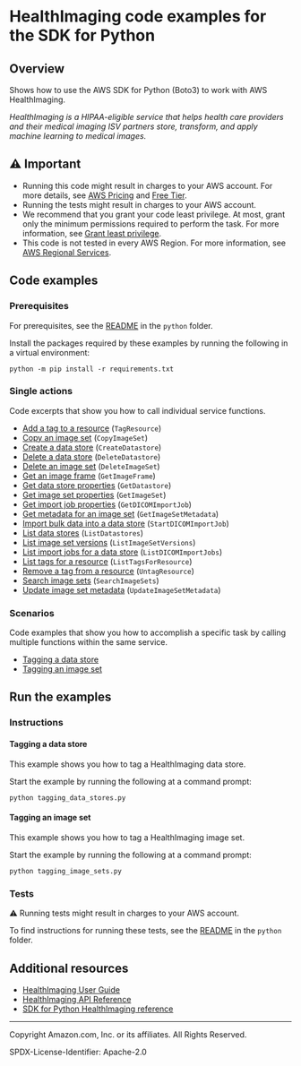 <!--Generated by WRITEME on 2023-10-17 14:23:47.225401 (UTC)-->
# HealthImaging code examples for the SDK for Python

## Overview

Shows how to use the AWS SDK for Python (Boto3) to work with AWS HealthImaging.

<!--custom.overview.start-->
<!--custom.overview.end-->

*HealthImaging is a HIPAA-eligible service that helps health care providers and their medical imaging ISV partners store, transform, and apply machine learning to medical images.*

## ⚠ Important

* Running this code might result in charges to your AWS account. For more details, see [AWS Pricing](https://aws.amazon.com/pricing/?aws-products-pricing.sort-by=item.additionalFields.productNameLowercase&aws-products-pricing.sort-order=asc&awsf.Free%20Tier%20Type=*all&awsf.tech-category=*all) and [Free Tier](https://aws.amazon.com/free/?all-free-tier.sort-by=item.additionalFields.SortRank&all-free-tier.sort-order=asc&awsf.Free%20Tier%20Types=*all&awsf.Free%20Tier%20Categories=*all).
* Running the tests might result in charges to your AWS account.
* We recommend that you grant your code least privilege. At most, grant only the minimum permissions required to perform the task. For more information, see [Grant least privilege](https://docs.aws.amazon.com/IAM/latest/UserGuide/best-practices.html#grant-least-privilege).
* This code is not tested in every AWS Region. For more information, see [AWS Regional Services](https://aws.amazon.com/about-aws/global-infrastructure/regional-product-services).

<!--custom.important.start-->
<!--custom.important.end-->

## Code examples

### Prerequisites

For prerequisites, see the [README](../../README.md#Prerequisites) in the `python` folder.

Install the packages required by these examples by running the following in a virtual environment:

```
python -m pip install -r requirements.txt
```

<!--custom.prerequisites.start-->
<!--custom.prerequisites.end-->

### Single actions

Code excerpts that show you how to call individual service functions.

* [Add a tag to a resource](medical_imaging_basics.py#L411) (`TagResource`)
* [Copy an image set](medical_imaging_basics.py#L351) (`CopyImageSet`)
* [Create a data store](medical_imaging_basics.py#L27) (`CreateDatastore`)
* [Delete a data store](medical_imaging_basics.py#L90) (`DeleteDatastore`)
* [Delete an image set](medical_imaging_basics.py#L389) (`DeleteImageSet`)
* [Get an image frame](medical_imaging_basics.py#L271) (`GetImageFrame`)
* [Get data store properties](medical_imaging_basics.py#L47) (`GetDatastore`)
* [Get image set properties](medical_imaging_basics.py#L208) (`GetImageSet`)
* [Get import job properties](medical_imaging_basics.py#L137) (`GetDICOMImportJob`)
* [Get metadata for an image set](medical_imaging_basics.py#L234) (`GetImageSetMetadata`)
* [Import bulk data into a data store](medical_imaging_basics.py#L107) (`StartDICOMImportJob`)
* [List data stores](medical_imaging_basics.py#L67) (`ListDatastores`)
* [List image set versions](medical_imaging_basics.py#L298) (`ListImageSetVersions`)
* [List import jobs for a data store](medical_imaging_basics.py#L158) (`ListDICOMImportJobs`)
* [List tags for a resource](medical_imaging_basics.py#L447) (`ListTagsForResource`)
* [Remove a tag from a resource](medical_imaging_basics.py#L429) (`UntagResource`)
* [Search image sets](medical_imaging_basics.py#L182) (`SearchImageSets`)
* [Update image set metadata](medical_imaging_basics.py#L324) (`UpdateImageSetMetadata`)

### Scenarios

Code examples that show you how to accomplish a specific task by calling multiple
functions within the same service.

* [Tagging a data store](tagging_data_stores.py)
* [Tagging an image set](tagging_image_sets.py)

## Run the examples

### Instructions


<!--custom.instructions.start-->
<!--custom.instructions.end-->



#### Tagging a data store

This example shows you how to tag a HealthImaging data store.


<!--custom.scenario_prereqs.medical-imaging_tagging_datastores.start-->
<!--custom.scenario_prereqs.medical-imaging_tagging_datastores.end-->

Start the example by running the following at a command prompt:

```
python tagging_data_stores.py
```


<!--custom.scenarios.medical-imaging_tagging_datastores.start-->
<!--custom.scenarios.medical-imaging_tagging_datastores.end-->

#### Tagging an image set

This example shows you how to tag a HealthImaging image set.


<!--custom.scenario_prereqs.medical-imaging_tagging_imagesets.start-->
<!--custom.scenario_prereqs.medical-imaging_tagging_imagesets.end-->

Start the example by running the following at a command prompt:

```
python tagging_image_sets.py
```


<!--custom.scenarios.medical-imaging_tagging_imagesets.start-->
<!--custom.scenarios.medical-imaging_tagging_imagesets.end-->

### Tests

⚠ Running tests might result in charges to your AWS account.


To find instructions for running these tests, see the [README](../../README.md#Tests)
in the `python` folder.



<!--custom.tests.start-->
<!--custom.tests.end-->

## Additional resources

* [HealthImaging User Guide](https://docs.aws.amazon.com/healthimaging/latest/devguide/what-is.html)
* [HealthImaging API Reference](https://docs.aws.amazon.com/healthimaging/latest/APIReference/Welcome.html)
* [SDK for Python HealthImaging reference](https://boto3.amazonaws.com/v1/documentation/api/latest/reference/services/medical-imaging.html)

<!--custom.resources.start-->
<!--custom.resources.end-->

---

Copyright Amazon.com, Inc. or its affiliates. All Rights Reserved.

SPDX-License-Identifier: Apache-2.0